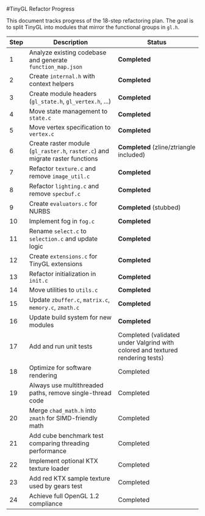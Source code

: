 #TinyGL Refactor Progress

This document tracks progress of the 18-step refactoring plan. The goal is to split TinyGL into modules that mirror the functional groups in `gl.h`.

| Step | Description | Status |
|-----|-------------|--------|
|1|Analyze existing codebase and generate `function_map.json`|**Completed**|
|2|Create `internal.h` with context helpers|**Completed**|
|3|Create module headers (`gl_state.h`, `gl_vertex.h`, ...)|**Completed**|
|4|Move state management to `state.c`|**Completed**|
|5|Move vertex specification to `vertex.c`|**Completed**|
|6|Create raster module (`gl_raster.h`, `raster.c`) and migrate raster functions|**Completed** (zline/ztriangle included)|
|7|Refactor `texture.c` and remove `image_util.c`|**Completed**|
|8|Refactor `lighting.c` and remove `specbuf.c`|**Completed**|
|9|Create `evaluators.c` for NURBS|**Completed** (stubbed)|
|10|Implement fog in `fog.c`|**Completed**|
|11|Rename `select.c` to `selection.c` and update logic|**Completed**|
|12|Create `extensions.c` for TinyGL extensions|**Completed**|
|13|Refactor initialization in `init.c`|**Completed**|
|14|Move utilities to `utils.c`|**Completed**|
|15|Update `zbuffer.c`, `matrix.c`, `memory.c`, `zmath.c`|**Completed**|
|16|Update build system for new modules|**Completed**|
|17|Add and run unit tests|Completed (validated under Valgrind with colored and textured rendering tests)|
|18|Optimize for software rendering|Completed|
|19|Always use multithreaded paths, remove single-thread code|Completed|
|20|Merge `chad_math.h` into `zmath` for SIMD-friendly math|Completed|
|21|Add cube benchmark test comparing threading performance|Completed|
|22|Implement optional KTX texture loader|Completed|
|23|Add red KTX sample texture used by gears test|Completed|
|24|Achieve full OpenGL 1.2 compliance|Completed|
